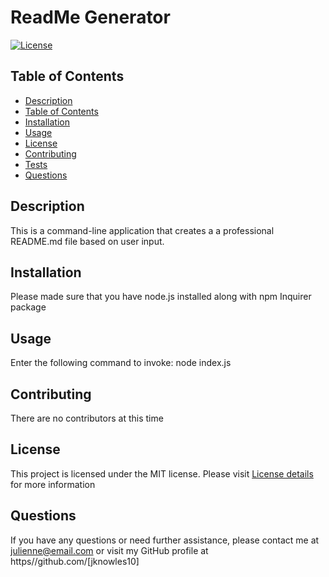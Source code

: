  # ReadMe Generator

[![License](https://img.shields.io/badge/License-MIT-blue)](https://opensource.org/license/MIT)

## Table of Contents
- [Description](#description)
- [Table of Contents](#table-of-contents)
- [Installation](#installation)
- [Usage](#usage)
- [License](#license)
- [Contributing](#contributing)
- [Tests](#tests)
- [Questions](#questions)

## Description
This is a command-line application that creates a a professional README.md file based on user input. 

## Installation
Please made sure that you have node.js installed along with npm Inquirer package

## Usage
Enter the following command to invoke: node index.js

## Contributing
There are no contributors at this time

## License
This project is licensed under the MIT license. Please visit [License details](https://opensource.org/licenses/MIT) for more information

## Questions
If you  have any questions or need further assistance, please contact me at julienne@email.com or visit my GitHub profile at https//github.com/[jknowles10]